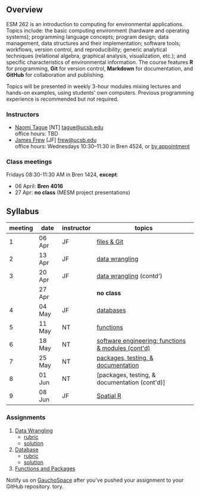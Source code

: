 ## Overview

ESM 262 is an introduction to computing for environmental applications. Topics include: the basic computing environment (hardware and operating systems); programming language concepts; program design; data management, data structures and their implementation; software tools; workflows, version control, and reproducibility; generic analytical techniques (relational algebra, graphical analysis, visualization, etc.); and specific characteristics of environmental information. The course features **R** for programming, **Git** for version control, **Markdown** for documentation, and **GitHub** for collaboration and publishing.

Topics will be presented in weekly 3-hour modules mixing lectures and hands-on examples, using students' own computers. Previous programming experience is recommended but not required.

### Instructors

- [Naomi Tague](http://bren.ucsb.edu/people/Faculty/christina_tague.htm) [NT] <tague@ucsb.edu>  
  office hours: TBD
- [James Frew](http://frew.eri.ucsb.edu/) [JF] <frew@ucsb.edu>  
  office hours: Wednesdays 10:30&ndash;11:30 in Bren 4524, or [by appointment](mailto:frew@ucsb.edu?subject=appointment%20request)

### Class meetings

Fridays 08:30-11:30 AM in Bren 1424, **except**:

- 06 April: **Bren 4016**
- 27 Apr: **no class** (MESM project presentations)

## Syllabus

|meeting|date|instructor|topics|
|----------|------|----------|----------------------------------------|
|1|06 Apr|JF|[files & Git](files_git)|
|2|13 Apr|JF|[data wrangling](wrangle)|
|3|20 Apr|JF|[data wrangling](wrangle) (contd')|
||27 Apr||**no class**|
|4|04 May|JF|[databases](database)|
|5|11 May|NT|[functions](functions)|
|6|18 May|NT|[software engineering: functions & modules (cont'd)](morefunctions)|
|7|25 May|NT|[packages, testing, & documentation](packages)|
|8|01 Jun|NT|[packages, testing, & documentation (cont'd)]|
|9|08 Jun|JF|[Spatial R](spatial/index.html)|

### Assignments

1. [Data Wrangling](wrangle/asst_wrangle.html)
    - [rubric](wrangle/rubric.md)
    - [solution](wrangle/solution.nb.html)
2. [Database](database/asst_database.html)
    - [rubric](database/rubric.md)
    - [solution](database/solution.nb.html)
3. [Functions and Packages](https://gauchospace.ucsb.edu/courses/mod/assign/view.php?id=1322510)

Notify us on [GauchoSpace](https://purl.org/ucsb-bren/ESM262-GS) after you've pushed your assignment to your GitHub repository.
tory.
